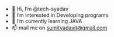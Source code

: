 - 👋 Hi, I’m @tech-syadav
- 👀 I’m interested in Developing programs
- 🌱 I’m currently learning JAVA
- 📫 mail me on sumityadavit@gmail.com

<!---
tech-syadav/tech-syadav is a ✨ special ✨ repository because its `README.md` (this file) appears on your GitHub profile.
You can click the Preview link to take a look at your changes.
--->
